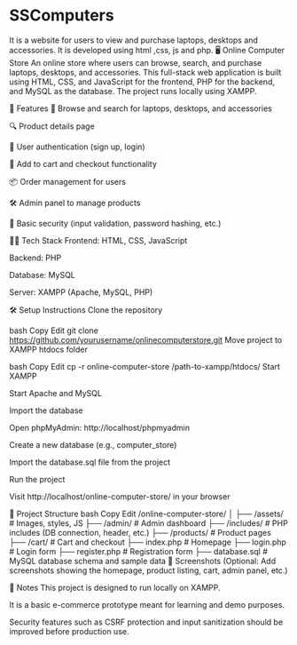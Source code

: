 # SSComputers
It is a website for users to view and purchase laptops, desktops and accessories. It is developed using html ,css, js and php.
🖥️ Online Computer Store
An online store where users can browse, search, and purchase laptops, desktops, and accessories. This full-stack web application is built using HTML, CSS, and JavaScript for the frontend, PHP for the backend, and MySQL as the database. The project runs locally using XAMPP.

🚀 Features
🛒 Browse and search for laptops, desktops, and accessories

🔍 Product details page

👤 User authentication (sign up, login)

🧾 Add to cart and checkout functionality

📦 Order management for users

🛠️ Admin panel to manage products

🔐 Basic security (input validation, password hashing, etc.)

🧑‍💻 Tech Stack
Frontend: HTML, CSS, JavaScript

Backend: PHP

Database: MySQL

Server: XAMPP (Apache, MySQL, PHP)

🛠️ Setup Instructions
Clone the repository

bash
Copy
Edit
git clone https://github.com/yourusername/onlinecomputerstore.git
Move project to XAMPP htdocs folder

bash
Copy
Edit
cp -r online-computer-store /path-to-xampp/htdocs/
Start XAMPP

Start Apache and MySQL

Import the database

Open phpMyAdmin: http://localhost/phpmyadmin

Create a new database (e.g., computer_store)

Import the database.sql file from the project

Run the project

Visit http://localhost/online-computer-store/ in your browser

📁 Project Structure
bash
Copy
Edit
/online-computer-store/
│
├── /assets/           # Images, styles, JS
├── /admin/            # Admin dashboard
├── /includes/         # PHP includes (DB connection, header, etc.)
├── /products/         # Product pages
├── /cart/             # Cart and checkout
├── index.php          # Homepage
├── login.php          # Login form
├── register.php       # Registration form
├── database.sql       # MySQL database schema and sample data
📸 Screenshots
(Optional: Add screenshots showing the homepage, product listing, cart, admin panel, etc.)

📌 Notes
This project is designed to run locally on XAMPP.

It is a basic e-commerce prototype meant for learning and demo purposes.

Security features such as CSRF protection and input sanitization should be improved before production use.

